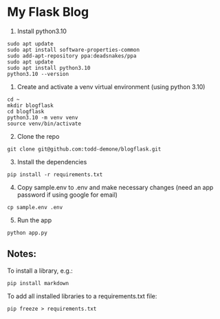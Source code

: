 # My Flask Blog

1. Install python3.10
```
sudo apt update
sudo apt install software-properties-common
sudo add-apt-repository ppa:deadsnakes/ppa
sudo apt update
sudo apt install python3.10
python3.10 --version
```

1. Create and activate a venv virtual environment (using python 3.10)
```
cd ~
mkdir blogflask
cd blogflask
python3.10 -m venv venv
source venv/bin/activate
```

2. Clone the repo
```
git clone git@github.com:todd-demone/blogflask.git
```

3. Install the dependencies
```
pip install -r requirements.txt
```

4. Copy sample.env to .env and make necessary changes (need an app password if using google for email)
```
cp sample.env .env
```

5. Run the app
```
python app.py
```

## Notes:
To install a library, e.g.:
```
pip install markdown
```
To add all installed libraries to a requirements.txt file:
```
pip freeze > requirements.txt
```